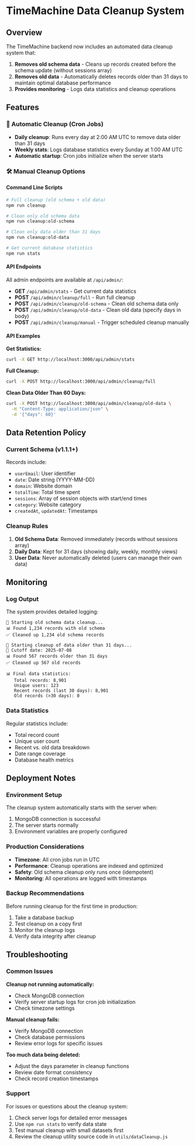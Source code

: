 # TimeMachine Data Cleanup System

## Overview

The TimeMachine backend now includes an automated data cleanup system that:

1. **Removes old schema data** - Cleans up records created before the schema update (without sessions array)
2. **Removes old data** - Automatically deletes records older than 31 days to maintain optimal database performance
3. **Provides monitoring** - Logs data statistics and cleanup operations

## Features

### 🔄 Automatic Cleanup (Cron Jobs)
- **Daily cleanup**: Runs every day at 2:00 AM UTC to remove data older than 31 days
- **Weekly stats**: Logs database statistics every Sunday at 1:00 AM UTC
- **Automatic startup**: Cron jobs initialize when the server starts

### 🛠️ Manual Cleanup Options

#### Command Line Scripts
```bash
# Full cleanup (old schema + old data)
npm run cleanup

# Clean only old schema data
npm run cleanup:old-schema

# Clean only data older than 31 days
npm run cleanup:old-data

# Get current database statistics
npm run stats
```

#### API Endpoints
All admin endpoints are available at `/api/admin/`:

- **GET** `/api/admin/stats` - Get current data statistics
- **POST** `/api/admin/cleanup/full` - Run full cleanup
- **POST** `/api/admin/cleanup/old-schema` - Clean old schema data only
- **POST** `/api/admin/cleanup/old-data` - Clean old data (specify days in body)
- **POST** `/api/admin/cleanup/manual` - Trigger scheduled cleanup manually

#### API Examples

**Get Statistics:**
```bash
curl -X GET http://localhost:3000/api/admin/stats
```

**Full Cleanup:**
```bash
curl -X POST http://localhost:3000/api/admin/cleanup/full
```

**Clean Data Older Than 60 Days:**
```bash
curl -X POST http://localhost:3000/api/admin/cleanup/old-data \
  -H "Content-Type: application/json" \
  -d '{"days": 60}'
```

## Data Retention Policy

### Current Schema (v1.1.1+)
Records include:
- `userEmail`: User identifier
- `date`: Date string (YYYY-MM-DD)
- `domain`: Website domain
- `totalTime`: Total time spent
- `sessions`: Array of session objects with start/end times
- `category`: Website category
- `createdAt`, `updatedAt`: Timestamps

### Cleanup Rules
1. **Old Schema Data**: Removed immediately (records without sessions array)
2. **Daily Data**: Kept for 31 days (showing daily, weekly, monthly views)
3. **User Data**: Never automatically deleted (users can manage their own data)

## Monitoring

### Log Output
The system provides detailed logging:

```
🧹 Starting old schema data cleanup...
📊 Found 1,234 records with old schema
✅ Cleaned up 1,234 old schema records

🧹 Starting cleanup of data older than 31 days...
📅 Cutoff date: 2025-07-08
📊 Found 567 records older than 31 days
✅ Cleaned up 567 old records

📊 Final data statistics:
   Total records: 8,901
   Unique users: 123
   Recent records (last 30 days): 8,901
   Old records (>30 days): 0
```

### Data Statistics
Regular statistics include:
- Total record count
- Unique user count
- Recent vs. old data breakdown
- Date range coverage
- Database health metrics

## Deployment Notes

### Environment Setup
The cleanup system automatically starts with the server when:
1. MongoDB connection is successful
2. The server starts normally
3. Environment variables are properly configured

### Production Considerations
- **Timezone**: All cron jobs run in UTC
- **Performance**: Cleanup operations are indexed and optimized
- **Safety**: Old schema cleanup only runs once (idempotent)
- **Monitoring**: All operations are logged with timestamps

### Backup Recommendations
Before running cleanup for the first time in production:
1. Take a database backup
2. Test cleanup on a copy first
3. Monitor the cleanup logs
4. Verify data integrity after cleanup

## Troubleshooting

### Common Issues

**Cleanup not running automatically:**
- Check MongoDB connection
- Verify server startup logs for cron job initialization
- Check timezone settings

**Manual cleanup fails:**
- Verify MongoDB connection
- Check database permissions
- Review error logs for specific issues

**Too much data being deleted:**
- Adjust the days parameter in cleanup functions
- Review date format consistency
- Check record creation timestamps

### Support
For issues or questions about the cleanup system:
1. Check server logs for detailed error messages
2. Use `npm run stats` to verify data state
3. Test manual cleanup with small datasets first
4. Review the cleanup utility source code in `utils/dataCleanup.js`
